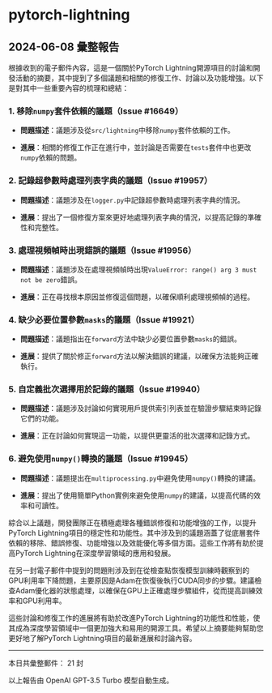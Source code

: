 # pytorch-lightning

## 2024-06-08 彙整報告

根據收到的電子郵件內容，這是一個關於PyTorch Lightning開源項目的討論和開發活動的摘要，其中提到了多個議題和相關的修復工作、討論以及功能增強。以下是對其中一些重要內容的梳理和總結：



### 1. 移除`numpy`套件依賴的議題（Issue #16649）

- **問題描述**：議題涉及從`src/lightning`中移除`numpy`套件依賴的工作。

- **進展**：相關的修復工作正在進行中，並討論是否需要在`tests`套件中也更改`numpy`依賴的問題。



### 2. 記錄超參數時處理列表字典的議題（Issue #19957）

- **問題描述**：議題涉及在`logger.py`中記錄超參數時處理列表字典的情況。

- **進展**：提出了一個修復方案來更好地處理列表字典的情況，以提高記錄的準確性和完整性。



### 3. 處理視頻幀時出現錯誤的議題（Issue #19956）

- **問題描述**：議題涉及在處理視頻幀時出現`ValueError: range() arg 3 must not be zero`錯誤。

- **進展**：正在尋找根本原因並修復這個問題，以確保順利處理視頻幀的過程。



### 4. 缺少必要位置參數`masks`的議題（Issue #19921）

- **問題描述**：議題指出在`forward`方法中缺少必要位置參數`masks`的錯誤。

- **進展**：提供了關於修正`forward`方法以解決錯誤的建議，以確保方法能夠正確執行。



### 5. 自定義批次選擇用於記錄的議題（Issue #19940）

- **問題描述**：議題涉及討論如何實現用戶提供索引列表並在驗證步驟結束時記錄它們的功能。

- **進展**：正在討論如何實現這一功能，以提供更靈活的批次選擇和記錄方式。



### 6. 避免使用`numpy()`轉換的議題（Issue #19945）

- **問題描述**：議題提出在`multiprocessing.py`中避免使用`numpy()`轉換的建議。

- **進展**：提出了使用簡單Python實例來避免使用`numpy`的建議，以提高代碼的效率和可讀性。



綜合以上議題，開發團隊正在積極處理各種錯誤修復和功能增強的工作，以提升PyTorch Lightning項目的穩定性和功能性。其中涉及到的議題涵蓋了從底層套件依賴的移除、錯誤修復、功能增強以及效能優化等多個方面。這些工作將有助於提高PyTorch Lightning在深度學習領域的應用和發展。



在另一封電子郵件中提到的問題則涉及到在從檢查點恢復模型訓練時觀察到的GPU利用率下降問題，主要原因是Adam在恢復後執行CUDA同步的步驟。建議檢查Adam優化器的狀態處理，以確保在GPU上正確處理步驟組件，從而提高訓練效率和GPU利用率。



這些討論和修復工作的進展將有助於改進PyTorch Lightning的功能性和性能，使其成為深度學習領域中一個更加強大和易用的開源工具。希望以上摘要能夠幫助您更好地了解PyTorch Lightning項目的最新進展和討論內容。



---



本日共彙整郵件： 21 封



以上報告由 OpenAI GPT-3.5 Turbo 模型自動生成。